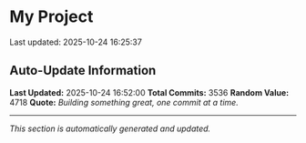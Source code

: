 # My Project


Last updated: 2025-10-24 16:25:37























































































































































































































































































































































































































































































































































































































































































































































































































































































































































































































































































































































































































































































































































































































































































































































































































































































































































































































































































































































































































































































































































































































































































































































































































































































































































































































































































































































































































































































































































































































































































































































































































































































































































































































































































































































































































































































































































































































































































































































































































































































## Auto-Update Information

**Last Updated:** 2025-10-24 16:52:00
**Total Commits:** 3536
**Random Value:** 4718
**Quote:** _Building something great, one commit at a time._

---
_This section is automatically generated and updated._